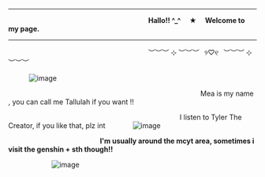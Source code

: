 ***


                             **Hallo!! ^_^  ★  Welcome to my page.**

***

                     ︶︶︶ ⊹ ︶︶︶⠀୨♡୧⠀︶︶︶ ⊹ ︶︶︶



   ![image](https://github.com/user-attachments/assets/42a4f73d-04d7-46d3-970c-e949a7f763f0)


       
                                Mea is my name , you can call me Tallulah if you want !!

                                    I listen to Tyler The Creator, if you like that, plz int    ![image](https://github.com/user-attachments/assets/938484b0-99ab-45c6-b05a-776bcf550fcb)


                **I'm usually around the mcyt area, sometimes i visit the genshin + sth though!!**


        ![image](https://github.com/user-attachments/assets/2fe11749-65e1-4133-8658-dd07d25c8fa3)
